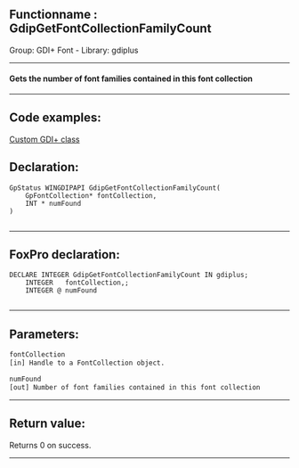 <link rel="stylesheet" type="text/css" href="../../css/win32api.css">  
<link rel="stylesheet" href="https://cdnjs.cloudflare.com/ajax/libs/font-awesome/4.7.0/css/font-awesome.min.css">

## Functionname : GdipGetFontCollectionFamilyCount
Group: GDI+ Font - Library: gdiplus    
***  


#### Gets the number of font families contained in this font collection
***  


## Code examples:
[Custom GDI+ class](../../samples/sample_450.md)  

## Declaration:
```foxpro  
GpStatus WINGDIPAPI GdipGetFontCollectionFamilyCount(
	GpFontCollection* fontCollection,
	INT * numFound
)
  
```  
***  


## FoxPro declaration:
```foxpro  
DECLARE INTEGER GdipGetFontCollectionFamilyCount IN gdiplus;
	INTEGER   fontCollection,;
	INTEGER @ numFound
  
```  
***  


## Parameters:
```txt  
fontCollection
[in] Handle to a FontCollection object.

numFound
[out] Number of font families contained in this font collection  
```  
***  


## Return value:
Returns 0 on success.  
***  

